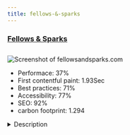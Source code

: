 ```yaml
---
title: fellows-&-sparks
---
```


<div style="height: 3rem">
  <a href="http://fellowsandsparks.com"><h3>Fellows & Sparks</h3></a>
</div>
<img loading="lazy" src="/images/thumbs/fellowsandsparks.com.jpg" alt="Screenshot of fellowsandsparks.com" />
<ul>
  <li>Performace: 37%</li>
  <li>
    First contentful paint:
    1.93Sec
  </li>
  <li>Best practices: 71%</li>
  <li>Accessibility: 77%</li>
  <li>SEO: 92%</li>
  <li>carbon footprint: 1.294</li>
</ul>
<details>
  <summary>Description</summary>
  <p>Stay strong, become stronger.
We’re companions and a source of inspiration during changes and crises. For more than 15 years, we’ve been supporting managers and organizations in their rethinking and as they develop the necessary skills to do so. We make a strategic and operational contribution to ensure that our customers master tough times successfully. Enabling them to stay strong and become strongerJoomla Core
Joomlashine Template and Extensions
Design by Josh, Germany, Berlin
Development by Klaus Fuchs Communication, Malaysia
To work with a Designer makes websites much nicer, and the work of the developer more difficult:-)</p>
</details>

